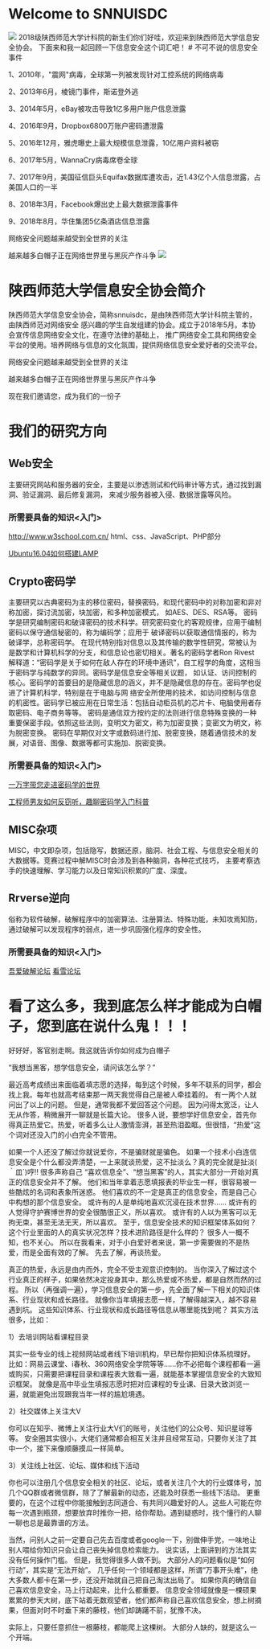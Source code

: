 # Welcome to SNNUISDC
<img src="https://pic1.zhimg.com/80/v2-0d0f376eb2f94a2c78d7128cd8ec2714_hd.jpg">
2018级陕西师范大学计科院的新生们你们好哇，欢迎来到陕西师范大学信息安全协会。
下面来和我一起回顾一下信息安全这个词汇吧！
# 不可不说的信息安全事件

1、2010年，"震网"病毒，全球第一列被发现针对工控系统的网络病毒

2、2013年6月，棱镜门事件，斯诺登外逃

3、2014年5月，eBay被攻击导致1亿多用户账户信息泄露

4、2016年9月，Dropbox6800万账户密码遭泄露

5、2016年12月，雅虎曝史上最大规模信息泄露，10亿用户资料被窃

6、2017年5月，WannaCry病毒席卷全球

7、2017年9月，美国征信巨头Equifax数据库遭攻击，近1.43亿个人信息泄露，占美国人口的一半

8、2018年3月，Facebook爆出史上最大数据泄露事件      

9、2018年8月，华住集团5亿条酒店信息泄露

网络安全问题越来越受到全世界的关注

越来越多白帽子正在网络世界里与黑灰产作斗争
<img src="https://octodex.github.com/images/linktocat.jpg">

# 陕西师范大学信息安全协会简介
陕西师范大学信息安全协会，简称snnuisdc，是由陕西师范大学计科院主管的，由陕西师范对网络安全
感兴趣的学生自发组建的协会。成立于2018年5月。本协会宣传信息网络安全文化，在遵守法律的基础上，
推广网络安全工具和网络安全平台的使用。培养网络与信息的文化氛围，提供网络信息安全爱好者的交流平台。

网络安全问题越来越受到全世界的关注

越来越多白帽子正在网络世界里与黑灰产作斗争

现在我们邀请您，成为我们的一份子
# 我们的研究方向
## Web安全
主要研究网站和服务器的安全，主要是以渗透测试和代码审计等方式，通过找到漏洞、验证漏洞、最后修复漏洞，
来减少服务器被入侵、数据泄露等风险。
### 所需要具备的知识<入门>
http://www.w3school.com.cn/ html、css、JavaScript、PHP部分

<a href="https://mp.weixin.qq.com/s/7Epgi8xv7bLSz6pIt6cyhQ">Ubuntu16.04如何搭建LAMP</a>

## Crypto密码学
主要研究以古典密码为主的移位密码，替换密码，和现代密码中的对称加密和非对称加密，探讨流加密，块加密，和多种加密模式，
如AES、DES、RSA等。
密码学是研究编制密码和破译密码的技术科学。研究密码变化的客观规律，应用于编制密码以保守通信秘密的，称为编码学；应用于
破译密码以获取通信情报的，称为破译学，总称密码学。
在现代特别指对信息以及其传输的数学性研究，常被认为是数学和计算机科学的分支，和信息论也密切相关。著名的密码学者Ron Rivest
解释道：“密码学是关于如何在敌人存在的环境中通讯”，自工程学的角度，这相当于密码学与纯数学的异同。密码学是信息安全等相关议题，
如认证、访问控制的核心。密码学的首要目的是隐藏信息的涵义，并不是隐藏信息的存在。密码学也促进了计算机科学，特别是在于电脑与网
络安全所使用的技术，如访问控制与信息的机密性。密码学已被应用在日常生活：包括自动柜员机的芯片卡、电脑使用者存取密码、电子商务等等。
密码是通信双方按约定的法则进行信息特殊变换的一种重要保密手段。依照这些法则，变明文为密文，称为加密变换；变密文为明文，称为脱密变换。
密码在早期仅对文字或数码进行加、脱密变换，随着通信技术的发展，对语音、图像、数据等都可实施加、脱密变换。

### 所需要具备的知识<入门>
<a href="https://mp.weixin.qq.com/s/PAtaQvfey0fPDs770Z0GCA">一万字带您走进密码学的世界</a>

<a href="https://mp.weixin.qq.com/s/1lOvKBjL2qlRlLHP4rHONg">工程师男友如何反窃听，趣聊密码学入门科普</a>

## MISC杂项
MISC，中文即杂项，包括隐写，数据还原，脑洞、社会工程、与信息安全相关的大数据等。竞赛过程中解MISC时会涉及到各种脑洞，各种花式技巧，
主要考察选手的快速理解、学习能力以及日常知识积累的广度、深度。

## Rrverse逆向
俗称为软件破解，破解程序中的加密算法、注册算法、特殊功能，未知攻焉知防，通过破解可以发现程序的弱点，进一步巩固强化程序的安全性。

### 所需要具备的知识<入门>

<a href="https://www.52pojie.cn">吾爱破解论坛</a>
<a href="https://bbs.pediy.com">看雪论坛</a>

# 看了这么多，我到底怎么样才能成为白帽子，您到底在说什么鬼！！！

好好好，客官别走啊。我这就告诉你如何成为白帽子

“我想当黑客，想学信息安全，请问该怎么学？”

最近高考成绩出来面临着填志愿的选择，每到这个时候，多年不联系的同学，都会找上我。每年也就高考结束那一两天我觉得自己是被人牵挂着的。
有一两个人就问出了以上的问题。
但是，通常我都不爱回答这个问题。
因为问得太宽泛，让人无从作答，稍微展开一聊就是长篇大论。
很多人说，要想学好信息安全，首先你得真正热爱它。热爱，听着多么让人激情澎湃，甚至热泪盈眶。但很惜，“热爱”这个词对还没入门的小白完全不管用。

如果一个人还没了解过你就说爱你，不是骗财就是骗色。
如果一个技术小白连信息安全是个什么都没弄清楚，一上来就谈热爱，这不扯淡么？真的完全就是扯淡(　｀皿´)哼!!
很多声称自己 “喜欢信息全”、“想当黑客”的人，其实大部分一开始对真正的信息安全并不了解。
他们和当年拿着志愿填报表的毕业生一样，很容易被一些酷炫的名词和表象所迷惑。
他们喜欢的不一定是真正的信息安全，而是自己心中构想的那个信息安全。
或许有的人是单纯地喜欢沉浸在技术世界……
或许有的人觉得守护赛博世界的安全很酷很正义，所以喜欢。
或许有的人以为黑客可以无拘无束，甚至无法无天，所以喜欢。
至于，信息安全技术的知识框架体系如何？这个行业里面的人的真实状况怎样？技术进阶路径是什么样的？
很多人一概不知，也不关心。
所以在我看来，对于小白爱好者来说，第一步需要做的不是热爱，而是全面有效的了解。
先去了解，再谈热爱。

真正的热爱，永远是由内而外，完全不受主观意识控制的。
当你深入了解过这个行业真正的样子，如果依然决定投身其中，那么热爱或不热爱，都是自然而然的过程。
所以（再强调一遍），学习信息安全的第一步，先全面了解一下相关的知识体系、行业现状和成长路径。
就像你当年填报志愿一样，了解得越深入，越不容易遇到坑。
这些知识体系、行业现状和成长路径等信息从哪里能找到呢？
其实方法很多，比如：

1）去培训网站看课程目录

其实一些专业的线上视频网站或者线下培训机构，早已帮你把知识体系梳理好。
比如：网易云课堂、i春秋、360网络安全学院等等……你不必把每个课程都看一遍或购买，只需要把课程目录和课程表大致看一遍，就能基本掌握信息安全的大致知识框架。
就像是高中毕业生填报志愿时把对应课程的专业课、目录大致浏览一遍，就能避免出现跟我当年一样的尴尬境遇。

2）社交媒体上关注大V

你可以在知乎、微博上关注行业大V们的账号，关注他们的公众号、知识星球等等。
安全圈其实很小，大佬们通常都会相互关注并且经常互动，只要你关注了其中一个，接下来像顺藤摸瓜一样简单。

3）关注线上社区、论坛、媒体和线下活动

你也可以注册几个信息安全相关的社区、论坛，或者关注几个大的行业媒体号，加几个QQ群或者微信群，除了了解最新的动态，还能及时获悉一些线下活动。
更重要的，在这个过程中你能接触到志同道合、有共同兴趣爱好的人。这些人可能在你每一次遇到瓶颈，想要放弃时推你一把，给你帮助。遇到疑惑时，找个懂行的人聊一聊也总是最靠谱的方法。

当然，问别人之前一定要自己先去百度或者google一下，别做伸手党，一味地让别人喂给你知识只会让自己丧失掉信息检索能力。
 说实话，上面讲到的方法其实没有任何操作门槛。
但是，我觉得很多人做不到。
大部分人的问题看似是“如何行动”，其实是“无法开始”。
几乎任何一个领域都是这样，所谓“万事开头难”，绝大多数人都卡在第一步，还没开始就自己把自己淘汰出局了。
如果你真的确信自己喜欢信息安全，马上行动起来，比什么都重要。
信息安全领域就像是一棵硕果累累的参天大树，底下站着无数观望者，他们都声称自己喜欢信息安全，想上树摘果，但面对时不时垂下来的藤枝，他们却踌躇不前，犹豫不决。

实际上，只要任意抓住一根藤枝，都能爬上这棵树。
大部分人缺的，就是这么一个开端。








